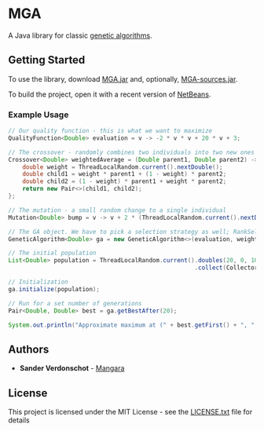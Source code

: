 # MGA

A Java library for classic [genetic algorithms](https://en.wikipedia.org/wiki/Genetic_algorithm).

## Getting Started

To use the library, download [MGA.jar](MGA-v1.0.jar) and, optionally, [MGA-sources.jar](MGA-sources-v1.0.jar).

To build the project, open it with a recent version of [NetBeans](https://netbeans.org/).

### Example Usage

```java
// Our quality function - this is what we want to maximize
QualityFunction<Double> evaluation = v -> -2 * v * v + 20 * v + 3;

// The crossover - randomly combines two individuals into two new ones
Crossover<Double> weightedAverage = (Double parent1, Double parent2) -> {
    double weight = ThreadLocalRandom.current().nextDouble();
    double child1 = weight * parent1 + (1 - weight) * parent2;
    double child2 = (1 - weight) * parent1 + weight * parent2;
    return new Pair<>(child1, child2);
};

// The mutation - a small random change to a single individual
Mutation<Double> bump = v -> v + 2 * (ThreadLocalRandom.current().nextDouble() - 0.5);

// The GA object. We have to pick a selection strategy as well; RankSelection is a good default.
GeneticAlgorithm<Double> ga = new GeneticAlgorithm<>(evaluation, weightedAverage, bump, new RankSelection());

// The initial population
List<Double> population = ThreadLocalRandom.current().doubles(20, 0, 10).boxed()
                                                     .collect(Collectors.toList());

// Initialization
ga.initialize(population);

// Run for a set number of generations
Pair<Double, Double> best = ga.getBestAfter(20);

System.out.println("Approximate maximum at (" + best.getFirst() + ", " + best.getSecond() + ")");
```

## Authors

* **Sander Verdonschot** - [Mangara](https://github.com/Mangara)

## License

This project is licensed under the MIT License - see the [LICENSE.txt](LICENSE.txt) file for details

